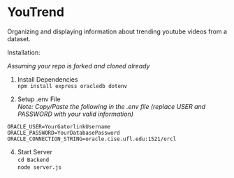 # YouTrend
Organizing and displaying information about trending youtube videos from a dataset. 

Installation:

*Assuming your repo is forked and cloned already*

1. Install Dependencies <br/>
```npm install express oracledb dotenv```

3. Setup .env File <br/>
*Note: Copy/Paste the following in the .env file (replace USER and PASSWORD with your valid information)*

```ORACLE_USER=YourGatorlinkUsername``` <br/>
```ORACLE_PASSWORD=YourDatabasePassword``` <br/>
```ORACLE_CONNECTION_STRING=oracle.cise.ufl.edu:1521/orcl```

4. Start Server <br/>
```cd Backend``` <br/>
```node server.js``` 
